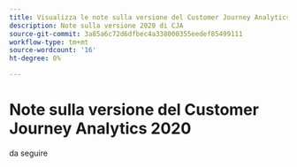 ```yaml
---
title: Visualizza le note sulla versione del Customer Journey Analytics 2020
description: Note sulla versione 2020 di CJA
source-git-commit: 3a85a6c72d6dfbec4a338000355eedef85499111
workflow-type: tm+mt
source-wordcount: '16'
ht-degree: 0%

---
```



# Note sulla versione del Customer Journey Analytics 2020

da seguire